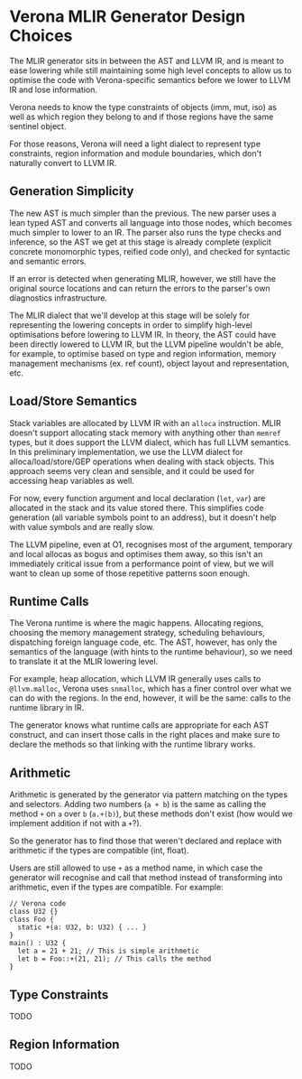 # Verona MLIR Generator Design Choices

The MLIR generator sits in between the AST and LLVM IR, and is meant to ease lowering while still maintaining some high level concepts to allow us to optimise the code with Verona-specific semantics before we lower to LLVM IR and lose information.

Verona needs to know the type constraints of objects (imm, mut, iso) as well as which region they belong to and if those regions have the same sentinel object.

For those reasons, Verona will need a light dialect to represent type constraints, region information and module boundaries, which don't naturally convert to LLVM IR.

## Generation Simplicity

The new AST is much simpler than the previous.
The new parser uses a lean typed AST and converts all language into those nodes, which becomes much simpler to lower to an IR.
The parser also runs the type checks and inference, so the AST we get at this stage is already complete (explicit concrete monomorphic types, reified code only), and checked for syntactic and semantic errors.

If an error is detected when generating MLIR, however, we still have the original source locations and can return the errors to the parser's own diagnostics infrastructure.

The MLIR dialect that we'll develop at this stage will be solely for representing the lowering concepts in order to simplify high-level optimisations before lowering to LLVM IR.
In theory, the AST could have been directly lowered to LLVM IR, but the LLVM pipeline wouldn't be able, for example, to optimise based on type and region information, memory management mechanisms (ex. ref count), object layout and representation, etc.

## Load/Store Semantics

Stack variables are allocated by LLVM IR with an `alloca` instruction.
MLIR doesn't support allocating stack memory with anything other than `memref` types, but it does support the LLVM dialect, which has full LLVM semantics.
In this preliminary implementation, we use the LLVM dialect for alloca/load/store/GEP operations when dealing with stack objects.
This approach seems very clean and sensible, and it could be used for accessing heap variables as well.

For now, every function argument and local declaration (`let`, `var`) are allocated in the stack and its value stored there.
This simplifies code generation (all variable symbols point to an address), but it doesn't help with value symbols and are really slow.

The LLVM pipeline, even at O1, recognises most of the argument, temporary and local allocas as bogus and optimises them away, so this isn't an immediately critical issue from a performance point of view, but we will want to clean up some of those repetitive patterns soon enough.

## Runtime Calls

The Verona runtime is where the magic happens.
Allocating regions, choosing the memory management strategy, scheduling behaviours, dispatching foreign language code, etc.
The AST, however, has only the semantics of the language (with hints to the runtime behaviour), so we need to translate it at the MLIR lowering level.

For example, heap allocation, which LLVM IR generally uses calls to `@llvm.malloc`, Verona uses `snmalloc`, which has a finer control over what we can do with the regions.
In the end, however, it will be the same: calls to the runtime library in IR.

The generator knows what runtime calls are appropriate for each AST construct, and can insert those calls in the right places and make sure to declare the methods so that linking with the runtime library works.

## Arithmetic

Arithmetic is generated by the generator via pattern matching on the types and selectors.
Adding two numbers (`a + b`) is the same as calling the method `+` on `a` over `b` (`a.+(b)`), but these methods don't exist (how would we implement addition if not with a `+`?).

So the generator has to find those that weren't declared and replace with arithmetic if the types are compatible (int, float).

Users are still allowed to use `+` as a method name, in which case the generator will recognise and call that method instead of transforming into arithmetic, even if the types are compatible.
For example:

```
// Verona code
class U32 {}
class Foo {
  static +(a: U32, b: U32) { ... }
}
main() : U32 {
  let a = 21 + 21; // This is simple arithmetic
  let b = Foo::+(21, 21); // This calls the method
}
```

## Type Constraints

TODO

## Region Information

TODO
